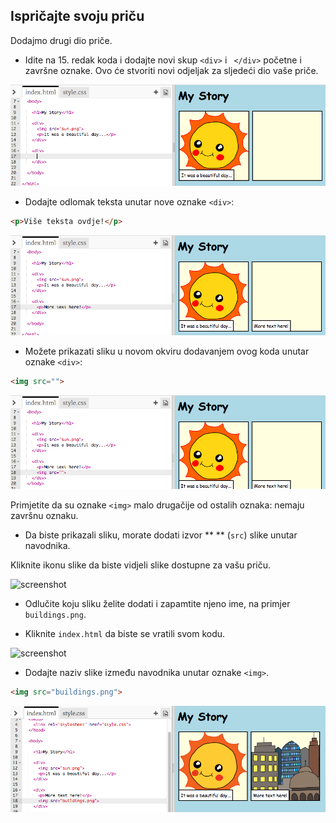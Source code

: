 ## Ispričajte svoju priču

Dodajmo drugi dio priče.

+ Idite na 15. redak koda i dodajte novi skup `<div>` i ` </div>` početne i završne oznake. Ovo će stvoriti novi odjeljak za sljedeći dio vaše priče.

![screenshot](images/story-div.png)

+ Dodajte odlomak teksta unutar nove oznake `<div>`:

```html
<p>Više teksta ovdje!</p>
```

![screenshot](images/story-paragraph.png)

+ Možete prikazati sliku u novom okviru dodavanjem ovog koda unutar oznake `<div>`:

```html
<img src="">
```

![screenshot](images/story-img-tag.png)

Primjetite da su oznake `<img>` malo drugačije od ostalih oznaka: nemaju završnu oznaku.

+ Da biste prikazali sliku, morate dodati izvor ** ** (`src`) slike unutar navodnika.

Kliknite ikonu slike da biste vidjeli slike dostupne za vašu priču.

![screenshot](images/story-see-images.png)

+ Odlučite koju sliku želite dodati i zapamtite njeno ime, na primjer ` buildings.png`.

+ Kliknite `index.html` da biste se vratili svom kodu.

![screenshot](images/story-image-name.png)

+ Dodajte naziv slike između navodnika unutar oznake `<img>`.

```html
<img src="buildings.png">
```

![screenshot](images/story-image-name-add.png)